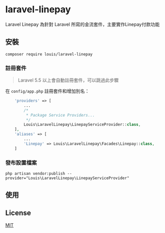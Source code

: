 # laravel-linepay

Laravel Linepay 為針對 Laravel 所寫的金流套件，主要實作Linepay付款功能

## 安裝

```
composer require louis/laravel-linepay
```

### 註冊套件

> Laravel 5.5 以上會自動註冊套件，可以跳過此步驟

在 `config/app.php` 註冊套件和增加別名：

```php
    'providers' => [
        ...
        /*
         * Package Service Providers...
         */
        Louis\LaravelLinepay\LinepayServiceProvider::class,
    ],
    'aliases' => [
        ...
        'Linepay' => Louis\LaravelLinepay\Facades\Linepay::class,
    ]
```

### 發布設置檔案

```
php artisan vendor:publish --provider="Louis\LaravelLinepay\LinepayServiceProvider"
```

## 使用

## License

[MIT](./LICENSE)